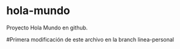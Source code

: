 # hola-mundo
Proyecto Hola Mundo en github.

#Primera modificación de este archivo en la branch linea-personal
